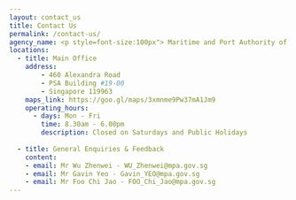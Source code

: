 ```yaml
---
layout: contact_us
title: Contact Us
permalink: /contact-us/
agency_name: <p style=font-size:100px"> Maritime and Port Authority of Singapore (MPA) </p>
locations:
  - title: Main Office
    address:
        - 460 Alexandra Road
        - PSA Building #19-00
        - Singapore 119963
    maps_link: https://goo.gl/maps/3xmnme9Pw37mA1Jm9
    operating_hours:
      - days: Mon - Fri
        time: 8.30am - 6.00pm
        description: Closed on Saturdays and Public Holidays
  
  - title: General Enquiries & Feedback
    content:
    - email: Mr Wu Zhenwei - WU_Zhenwei@mpa.gov.sg
    - email: Mr Gavin Yeo - Gavin_YEO@mpa.gov.sg
    - email: Mr Foo Chi Jao - FOO_Chi_Jao@mpa.gov.sg
---
```

